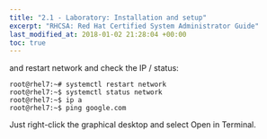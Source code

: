 ```yaml
---
title: "2.1 - Laboratory: Installation and setup"
excerpt: "RHCSA: Red Hat Certified System Administrator Guide"
last_modified_at: 2018-01-02 21:28:04 +00:00
toc: true
---
```



and restart network and check the IP / status:
```console
root@rhel7:~# systemctl restart network
root@rhel7:~$ systemctl status network
root@rhel7:~$ ip a
root@rhel7:~$ ping google.com
```



Just right-click the graphical desktop and select Open
in Terminal.
